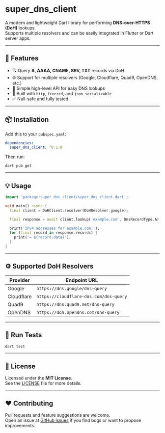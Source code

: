 # super_dns_client

A modern and lightweight Dart library for performing **DNS-over-HTTPS (DoH)** lookups.  
Supports multiple resolvers and can be easily integrated in Flutter or Dart server apps.

---

## 🚀 Features

- 🔍 Query **A, AAAA, CNAME, SRV, TXT** records via DoH  
- 🌐 Support for multiple resolvers (Google, Cloudflare, Quad9, OpenDNS, etc.)  
- 🧠 Simple high-level API for easy DNS lookups  
- 🧱 Built with `http`, `freezed`, and `json_serializable`  
- ✅ Null-safe and fully tested

---

## 📦 Installation

Add this to your `pubspec.yaml`:

```yaml
dependencies:
  super_dns_client: ^0.1.0
```

Then run:

```bash
dart pub get
```

---

## 💡 Usage

```dart
import 'package:super_dns_client/super_dns_client.dart';

void main() async {
  final client = DoHClient.resolver(DoHResolver.google);

  final response = await client.lookup('example.com', DnsRecordType.A);

  print('IPv4 addresses for example.com:');
  for (final record in response.records) {
    print('→ ${record.data}');
  }
}
```

---

## ⚙️ Supported DoH Resolvers

| Provider   | Endpoint URL                          |
|-------------|----------------------------------------|
| Google      | `https://dns.google/dns-query`         |
| Cloudflare  | `https://cloudflare-dns.com/dns-query` |
| Quad9       | `https://dns.quad9.net/dns-query`      |
| OpenDNS     | `https://doh.opendns.com/dns-query`    |

---

## 🧪 Run Tests

```bash
dart test
```

---

## 🪪 License

Licensed under the **MIT License**.  
See the [LICENSE](LICENSE) file for more details.

---

## ❤️ Contributing

Pull requests and feature suggestions are welcome.  
Open an issue at [GitHub Issues](https://github.com/dab246/super_dns_client/issues) if you find bugs or want to propose improvements.
